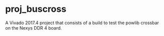 # proj_buscross
A Vivado 2017.4 project that consists of a build to test the powlib crossbar on the Nexys DDR 4 board.

